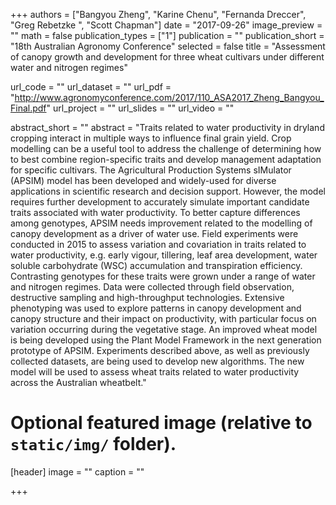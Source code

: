 +++
authors = ["Bangyou Zheng", "Karine Chenu", "Fernanda Dreccer", "Greg Rebetzke ", "Scott Chapman"]
date = "2017-09-26"
image_preview = ""
math = false
publication_types = ["1"]
publication = ""
publication_short = "18th Australian Agronomy Conference"
selected = false
title = "Assessment of canopy growth and development for three wheat cultivars under different water and nitrogen regimes"

url_code = ""
url_dataset = ""
url_pdf = "http://www.agronomyconference.com/2017/110_ASA2017_Zheng_Bangyou_Final.pdf"
url_project = ""
url_slides = ""
url_video = ""

abstract_short = ""
abstract = "Traits related to water productivity in dryland cropping interact in multiple ways to influence final grain yield. Crop modelling can be a useful tool to address the challenge of determining how to best combine region-specific traits and develop management adaptation for specific cultivars. The Agricultural Production Systems sIMulator (APSIM) model has been developed and widely-used for diverse applications in scientific research and decision support. However, the model requires further development to accurately simulate important candidate traits associated with water productivity. To better capture differences among genotypes, APSIM needs improvement related to the modelling of canopy development as a driver of water use. Field experiments were conducted in 2015  to assess variation and covariation in traits related to water productivity, e.g. early vigour, tillering, leaf area development, water soluble carbohydrate (WSC) accumulation and transpiration efficiency. Contrasting genotypes for these traits were grown under a range of water and nitrogen regimes. Data were collected through field observation, destructive sampling and high-throughput technologies. Extensive phenotyping was used to explore patterns in canopy development and canopy structure and their impact on productivity, with particular focus on variation occurring during the vegetative stage. An improved wheat model is being developed using the Plant Model Framework in the next generation prototype of APSIM. Experiments described above, as well as previously collected datasets, are being used to develop new algorithms. The new model will be used to assess wheat traits related to water productivity across the Australian wheatbelt."


# Optional featured image (relative to `static/img/` folder).
[header]
image = ""
caption = ""

+++
